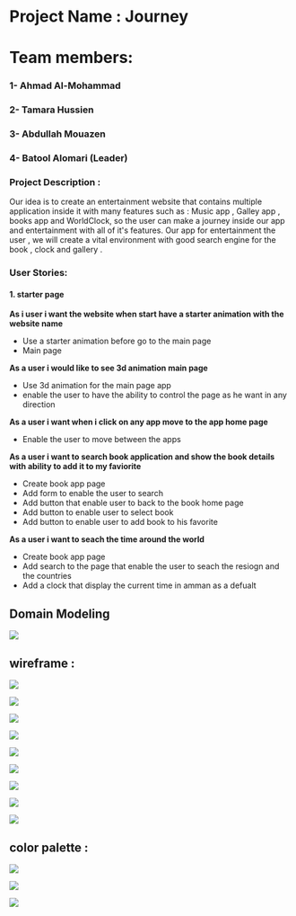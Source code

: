 

# Project Name : Journey 

# Team members:

### 1- Ahmad Al-Mohammad

### 2- Tamara Hussien 

### 3- Abdullah Mouazen

### 4- Batool Alomari (Leader)

 
### Project Description : 

Our idea is to create an entertainment website that contains multiple application inside it with many features such as : Music app , Galley app , books app and WorldClock, so the user can make a journey inside our app and entertainment with all of it's features.
Our app for entertainment the user  , we will create a vital environment with good search engine for the book , clock and gallery . 

### User Stories:

#### 1. starter page
**As i user i want the website when start have a starter animation with the website name**

- Use a starter animation before go to the main page
- Main page

**As a user i would like to see 3d animation main page**
- Use 3d animation for the main page app
- enable the user to have the ability to control the page as he want in any direction

**As a user i want when i click on any app move to the app home page**

- Enable the user to move between the apps 

**As a user i want to search book application and show the book details with ability to add it to my faviorite**

- Create book app page 
- Add form to enable the user to search 
- Add button that enable user to back to the book home page 
- Add button to enable user to select book 
- Add button to enable user to add book to his  favorite

**As a user i want to seach the time around the world**

- Create book app page 
- Add search to the page that enable the user to seach the resiogn and the countries
- Add a clock that display the current time in amman as a defualt 


## Domain Modeling

![](model.png)

## wireframe :

![](start.png)

![](sign.png)

![](signUp.png)

![](app.png)

![](book.png)

![](musi.png)

![](gallery.png)

![](time.png)

![](inspire.png)


## color palette :

![](color.png)

![](color2.jpg)

![](color3.jpg)











